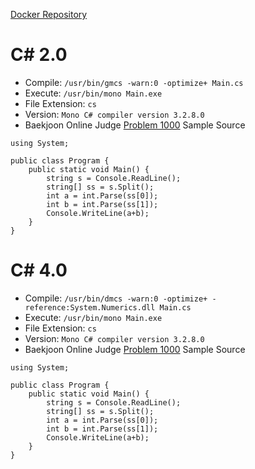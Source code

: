 [Docker Repository](https://registry.hub.docker.com/u/baekjoon/onlinejudge-csharp)

# C# 2.0

* Compile: `/usr/bin/gmcs -warn:0 -optimize+ Main.cs`
* Execute: `/usr/bin/mono Main.exe`
* File Extension: `cs`
* Version: `Mono C# compiler version 3.2.8.0`
* Baekjoon Online Judge [Problem 1000](https://www.acmicpc.net/problem/1000) Sample Source
````
using System;

public class Program {
    public static void Main() {
        string s = Console.ReadLine();
        string[] ss = s.Split();
        int a = int.Parse(ss[0]);
        int b = int.Parse(ss[1]);
        Console.WriteLine(a+b);
    }
}
````


# C# 4.0

* Compile: `/usr/bin/dmcs -warn:0 -optimize+ -reference:System.Numerics.dll Main.cs`
* Execute: `/usr/bin/mono Main.exe`
* File Extension: `cs`
* Version: `Mono C# compiler version 3.2.8.0`
* Baekjoon Online Judge [Problem 1000](https://www.acmicpc.net/problem/1000) Sample Source
````
using System;

public class Program {
    public static void Main() {
        string s = Console.ReadLine();
        string[] ss = s.Split();
        int a = int.Parse(ss[0]);
        int b = int.Parse(ss[1]);
        Console.WriteLine(a+b);
    }
}
````


